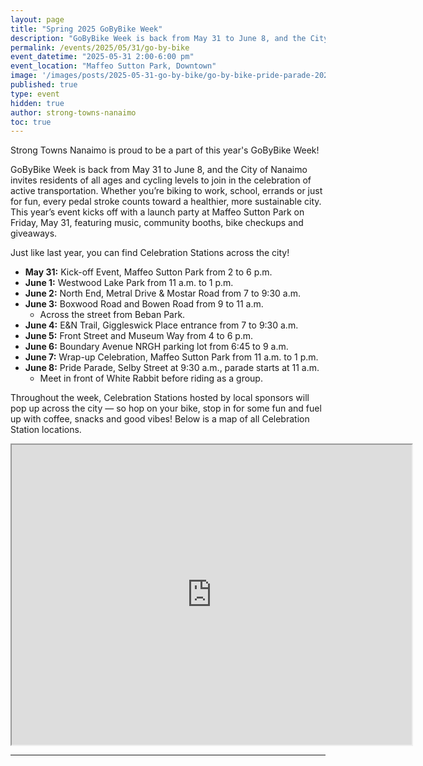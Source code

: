 ```yaml
---
layout: page
title: "Spring 2025 GoByBike Week"
description: "GoByBike Week is back from May 31 to June 8, and the City of Nanaimo invites residents of all ages and cycling levels to join in the celebration of active transportation."
permalink: /events/2025/05/31/go-by-bike
event_datetime: "2025-05-31 2:00-6:00 pm"
event_location: "Maffeo Sutton Park, Downtown"
image: '/images/posts/2025-05-31-go-by-bike/go-by-bike-pride-parade-2024.png'
published: true
type: event
hidden: true
author: strong-towns-nanaimo
toc: true
---
```


Strong Towns Nanaimo is proud to be a part of this year's GoByBike Week! 

GoByBike Week is back from May 31 to June 8, and the City of Nanaimo invites residents of all ages and cycling levels to join in the celebration of active transportation. Whether you’re biking to work, school, errands or just for fun, every pedal stroke counts toward a healthier, more sustainable city. This year’s event kicks off with a launch party at Maffeo Sutton Park on Friday, May 31, featuring music, community booths, bike checkups and giveaways. 

Just like last year, you can find Celebration Stations across the city!

* **May 31:** Kick-off Event, Maffeo Sutton Park from 2 to 6 p.m.
* **June 1:** Westwood Lake Park from 11 a.m. to 1 p.m.
* **June 2:** North End, Metral Drive & Mostar Road from 7 to 9:30 a.m.
* **June 3:** Boxwood Road and Bowen Road from 9 to 11 a.m.
  * Across the street from Beban Park.
* **June 4:** E&N Trail, Giggleswick Place entrance from 7 to 9:30 a.m.
* **June 5:** Front Street and Museum Way from 4 to 6 p.m.
* **June 6:** Boundary Avenue NRGH parking lot from 6:45 to 9 a.m.
* **June 7:** Wrap-up Celebration, Maffeo Sutton Park from 11 a.m. to 1 p.m.
* **June 8:** Pride Parade, Selby Street at 9:30 a.m., parade starts at 11 a.m.
  * Meet in front of White Rabbit before riding as a group.

Throughout the week, Celebration Stations hosted by local sponsors will pop up across the city — so hop on your bike, stop in for some fun and fuel up with coffee, snacks and good vibes! Below is a map of all Celebration Station locations. 

<iframe src="https://www.google.com/maps/d/embed?mid=1AWK9fa7W0VP4XccQUXv7hfZ7_2aMLio&ehbc=2E312F" width="640" height="480"></iframe>

***
